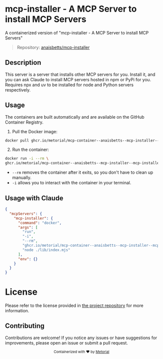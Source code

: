 
# mcp-installer - A MCP Server to install MCP Servers

A containerized version of "mcp-installer - A MCP Server to install MCP Servers"

> Repository: [anaisbetts/mcp-installer](https://github.com/anaisbetts/mcp-installer)

## Description

This server is a server that installs other MCP servers for you. Install it, and you can ask Claude to install MCP servers hosted in npm or PyPi for you. Requires npx and uv to be installed for node and Python servers respectively.


## Usage

The containers are built automatically and are available on the GitHub Container Registry.

1. Pull the Docker image:

```bash
docker pull ghcr.io/metorial/mcp-container--anaisbetts--mcp-installer--mcp-installer
```

2. Run the container:

```bash
docker run -i --rm \ 
ghcr.io/metorial/mcp-container--anaisbetts--mcp-installer--mcp-installer  "node ./lib/index.mjs"
```

- `--rm` removes the container after it exits, so you don't have to clean up manually.
- `-i` allows you to interact with the container in your terminal.




## Usage with Claude

```json
{
  "mcpServers": {
    "mcp-installer": {
      "command": "docker",
      "args": [
        "run",
        "-i",
        "--rm",
        "ghcr.io/metorial/mcp-container--anaisbetts--mcp-installer--mcp-installer",
        "node ./lib/index.mjs"
      ],
      "env": {}
    }
  }
}
```

# License

Please refer to the license provided in [the project repository](https://github.com/anaisbetts/mcp-installer) for more information.

## Contributing

Contributions are welcome! If you notice any issues or have suggestions for improvements, please open an issue or submit a pull request.

<div align="center">
  <sub>Containerized with ❤️ by <a href="https://metorial.com">Metorial</a></sub>
</div>
  